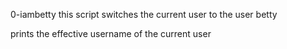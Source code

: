 0-iambetty this script switches the current user to the user betty

prints the effective username of the current user


